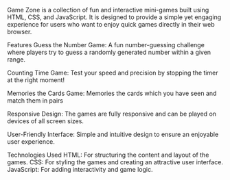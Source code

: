 Game Zone is a collection of fun and interactive mini-games built using HTML, CSS, and JavaScript. It is designed to provide a simple yet engaging experience for users who want to enjoy quick games directly in their web browser.

Features 
Guess the Number Game: A fun number-guessing challenge where players try to guess a randomly generated number within a given range.

Counting Time Game: Test your speed and precision by stopping the timer at the right moment!

Memories the Cards Game:  Memories the cards which you have seen and match them in pairs

Responsive Design: The games are fully responsive and can be played on devices of all screen sizes.

User-Friendly Interface: Simple and intuitive design to ensure an enjoyable user experience.

Technologies Used 
HTML: For structuring the content and layout of the games.
CSS: For styling the games and creating an attractive user interface.
JavaScript: For adding interactivity and game logic.
